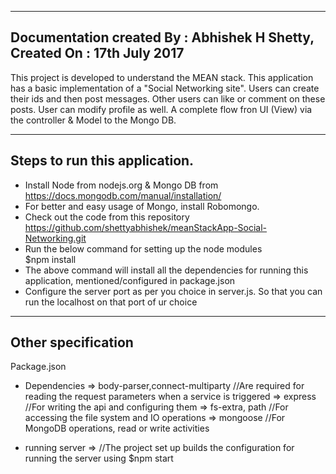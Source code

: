 -------------------------------------------------------------------------------------------------------------------------------------
Documentation created By : Abhishek H Shetty,
Created On : 17th July 2017
-------------------------------------------------------------------------------------------------------------------------------------

This project is developed to understand the MEAN stack. This application has a basic implementation of a "Social Networking site".
Users can create their ids and then post messages. Other users can like or comment on these posts. User can modify profile as well.
A complete flow fron UI (View) via the controller & Model to the Mongo DB.

-------------------------------------------------------------------------------------------------------------------------------------
Steps to run this application.
-------------------------------------------------------------------------------------------------------------------------------------
- Install Node from nodejs.org & Mongo DB from https://docs.mongodb.com/manual/installation/
- For better and easy usage of Mongo, install Robomongo.
- Check out the code from this repository https://github.com/shettyabhishek/meanStackApp-Social-Networking.git
- Run the below command for setting up the node modules  
  $npm install
- The above command will install all the dependencies for running this application, mentioned/configured in package.json
- Configure the server port as per you choice in server.js. So that you can run the localhost on that port of ur choice

-------------------------------------------------------------------------------------------------------------------------------------
Other specification
-------------------------------------------------------------------------------------------------------------------------------------
Package.json
- Dependencies => body-parser,connect-multiparty  //Are required for reading the request parameters when a service is triggered
               => express //For writing the api and configuring them
               => fs-extra, path //For accessing the file system and IO operations
               => mongoose //For MongoDB operations, read or write activities

- running server => //The project set up builds the configuration for running the server using
              $npm start 
